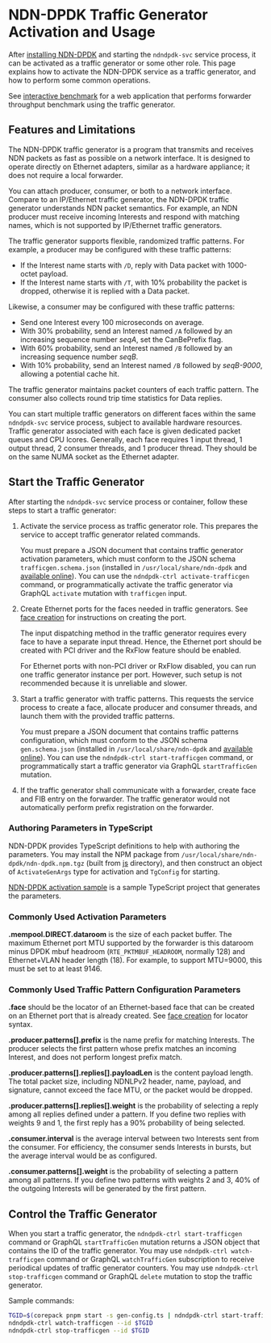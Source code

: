 # NDN-DPDK Traffic Generator Activation and Usage

After [installing NDN-DPDK](INSTALL.md) and starting the `ndndpdk-svc` service process, it can be activated as a traffic generator or some other role.
This page explains how to activate the NDN-DPDK service as a traffic generator, and how to perform some common operations.

See [interactive benchmark](../sample/benchmark) for a web application that performs forwarder throughput benchmark using the traffic generator.

## Features and Limitations

The NDN-DPDK traffic generator is a program that transmits and receives NDN packets as fast as possible on a network interface.
It is designed to operate directly on Ethernet adapters, similar as a hardware appliance; it does not require a local forwarder.

You can attach producer, consumer, or both to a network interface.
Compare to an IP/Ethernet traffic generator, the NDN-DPDK traffic generator understands NDN packet semantics.
For example, an NDN producer must receive incoming Interests and respond with matching names, which is not supported by IP/Ethernet traffic generators.

The traffic generator supports flexible, randomized traffic patterns.
For example, a producer may be configured with these traffic patterns:

* If the Interest name starts with `/D`, reply with Data packet with 1000-octet payload.
* If the Interest name starts with `/T`, with 10% probability the packet is dropped, otherwise it is replied with a Data packet.

Likewise, a consumer may be configured with these traffic patterns:

* Send one Interest every 100 microseconds on average.
* With 30% probability, send an Interest named `/A` followed by an increasing sequence number *seqA*, set the CanBePrefix flag.
* With 60% probability, send an Interest named `/B` followed by an increasing sequence number *seqB*.
* With 10% probability, send an Interest named `/B` followed by *seqB-9000*, allowing a potential cache hit.

The traffic generator maintains packet counters of each traffic pattern.
The consumer also collects round trip time statistics for Data replies.

You can start multiple traffic generators on different faces within the same `ndndpdk-svc` service process, subject to available hardware resources.
Traffic generator associated with each face is given dedicated packet queues and CPU lcores.
Generally, each face requires 1 input thread, 1 output thread, 2 consumer threads, and 1 producer thread.
They should be on the same NUMA socket as the Ethernet adapter.

## Start the Traffic Generator

After starting the `ndndpdk-svc` service process or container, follow these steps to start a traffic generator:

1. Activate the service process as traffic generator role.
   This prepares the service to accept traffic generator related commands.

   You must prepare a JSON document that contains traffic generator activation parameters, which must conform to the JSON schema `trafficgen.schema.json` (installed in `/usr/local/share/ndn-dpdk` and [available online](https://ndn-dpdk.ndn.today/schema/trafficgen.schema.json)).
   You can use the `ndndpdk-ctrl activate-trafficgen` command, or programmatically activate the traffic generator via GraphQL `activate` mutation with `trafficgen` input.

2. Create Ethernet ports for the faces needed in traffic generators.
   See [face creation](face.md) for instructions on creating the port.

   The input dispatching method in the traffic generator requires every face to have a separate input thread.
   Hence, the Ethernet port should be created with PCI driver and the RxFlow feature should be enabled.

   For Ethernet ports with non-PCI driver or RxFlow disabled, you can run one traffic generator instance per port.
   However, such setup is not recommended because it is unreliable and slower.

3. Start a traffic generator with traffic patterns.
   This requests the service process to create a face, allocate producer and consumer threads, and launch them with the provided traffic patterns.

   You must prepare a JSON document that contains traffic patterns configuration, which must conform to the JSON schema `gen.schema.json` (installed in `/usr/local/share/ndn-dpdk` and [available online](https://ndn-dpdk.ndn.today/schema/gen.schema.json)).
   You can use the `ndndpdk-ctrl start-trafficgen` command, or programmatically start a traffic generator via GraphQL `startTrafficGen` mutation.

4. If the traffic generator shall communicate with a forwarder, create face and FIB entry on the forwarder.
   The traffic generator would not automatically perform prefix registration on the forwarder.

### Authoring Parameters in TypeScript

NDN-DPDK provides TypeScript definitions to help with authoring the parameters.
You may install the NPM package from `/usr/local/share/ndn-dpdk/ndn-dpdk.npm.tgz` (built from [js](../js) directory), and then construct an object of `ActivateGenArgs` type for activation and `TgConfig` for starting.

[NDN-DPDK activation sample](../sample/activate) is a sample TypeScript project that generates the parameters.

### Commonly Used Activation Parameters

**.mempool.DIRECT.dataroom** is the size of each packet buffer.
The maximum Ethernet port MTU supported by the forwarder is this dataroom minus DPDK mbuf headroom (`RTE_PKTMBUF_HEADROOM`, normally 128) and Ethernet+VLAN header length (18).
For example, to support MTU=9000, this must be set to at least 9146.

### Commonly Used Traffic Pattern Configuration Parameters

**.face** should be the locator of an Ethernet-based face that can be created on an Ethernet port that is already created.
See [face creation](face.md) for locator syntax.

**.producer.patterns\[\].prefix** is the name prefix for matching Interests.
The producer selects the first pattern whose prefix matches an incoming Interest, and does not perform longest prefix match.

**.producer.patterns\[\].replies\[\].payloadLen** is the content payload length.
The total packet size, including NDNLPv2 header, name, payload, and signature, cannot exceed the face MTU, or the packet would be dropped.

**.producer.patterns\[\].replies\[\].weight** is the probability of selecting a reply among all replies defined under a pattern.
If you define two replies with weights 9 and 1, the first reply has a 90% probability of being selected.

**.consumer.interval** is the average interval between two Interests sent from the consumer.
For efficiency, the consumer sends Interests in bursts, but the average interval would be as configured.

**.consumer.patterns\[\].weight** is the probability of selecting a pattern among all patterns.
If you define two patterns with weights 2 and 3, 40% of the outgoing Interests will be generated by the first pattern.

## Control the Traffic Generator

When you start a traffic generator, the `ndndpdk-ctrl start-trafficgen` command or GraphQL `startTrafficGen` mutation returns a JSON object that contains the ID of the traffic generator.
You may use `ndndpdk-ctrl watch-trafficgen` command or GraphQL `watchTrafficGen` subscription to receive periodical updates of traffic generator counters.
You may use `ndndpdk-ctrl stop-trafficgen` command or GraphQL `delete` mutation to stop the traffic generator.

Sample commands:

```bash
TGID=$(corepack pnpm start -s gen-config.ts | ndndpdk-ctrl start-trafficgen | tee /dev/stderr | jq -r '.id')
ndndpdk-ctrl watch-trafficgen --id $TGID
ndndpdk-ctrl stop-trafficgen --id $TGID
```
